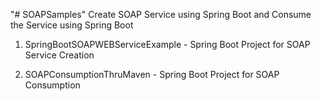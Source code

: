 "# SOAPSamples" 
Create SOAP Service using Spring Boot and Consume the Service using Spring Boot

1. SpringBootSOAPWEBServiceExample - Spring Boot Project for SOAP Service Creation

2. SOAPConsumptionThruMaven - Spring Boot Project for SOAP Consumption
